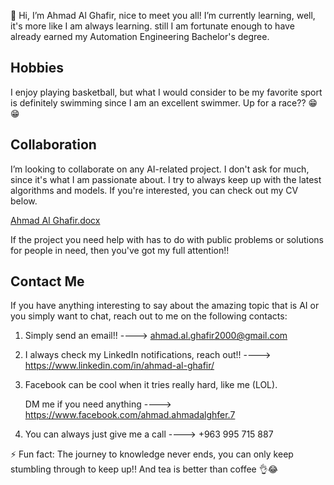 👋 Hi, I’m Ahmad Al Ghafir, nice to meet you all! I’m currently learning, well, it's more like I am always learning.
still I am fortunate enough to have already earned my Automation Engineering Bachelor's degree. 

## Hobbies
I enjoy playing basketball, but what I would consider to be my favorite sport is definitely swimming since I am an excellent swimmer. Up for a race?? 😁😁

## Collaboration
I’m looking to collaborate on any AI-related project. I don't ask for much, since it's what I am passionate about.
I try to always keep up with the latest algorithms and models. If you're interested, you can check out my CV below. 

[Ahmad Al Ghafir.docx](https://github.com/ghafir2000/ghafir2000/files/15300077/Ahmad.Al.Ghafir.docx)

If the project you need help with has to do with public problems or solutions for people in need, then you've got my full attention!!

## Contact Me
If you have anything interesting to say about the amazing topic that is AI or you simply want to chat, reach out to me on the following contacts:
1. Simply send an email!!  ----> ahmad.al.ghafir2000@gmail.com
2. I always check my LinkedIn notifications, reach out!! ----> https://www.linkedin.com/in/ahmad-al-ghafir/
3. Facebook can be cool when it tries really hard, like me (LOL).
   
    DM me if you need anything ----> https://www.facebook.com/ahmad.ahmadalghfer.7
4. You can always just give me a call ----> +963 995 715 887

⚡ Fun fact: The journey to knowledge never ends, you can only keep stumbling through to keep up!! And tea is better than coffee 👌😂
